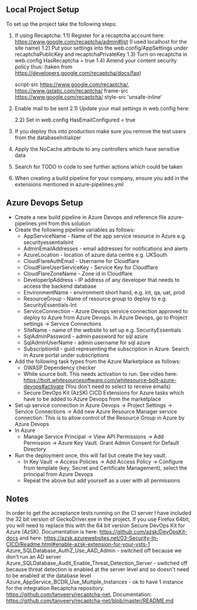 Local Project Setup
-------------------

To set up the project take the following steps:

1) If using Recaptcha:
	1.1) Register for a recaptcha account here: https://www.google.com/recaptcha/admin#list (I used localhost for the site name)
	1.2) Put your settings into the web.config/AppSettings under recaptchaPublicKey and recaptchaPrivateKey
	1.3) Turn on recaptcha in web.config HasRecaptcha = true
	1.4) Amend your content security policy thus: (taken from https://developers.google.com/recaptcha/docs/faq)

    script-src https://www.google.com/recaptcha/, https://www.gstatic.com/recaptcha/
    frame-src https://www.google.com/recaptcha/
    style-src 'unsafe-inline'

2) Enable mail to be sent
	2.1) Update your mail settings in web.config here:
	<smtp host="localhost" port="25" defaultCredentials="true" />

	2.2) Set in web.config HasEmailConfigured = true

3) If you deploy this into production make sure you remove the test users from the databaseInitializer
4) Apply the NoCache attribute to any controllers which have sensitive data
5) Search for TODO in code to see further actions which could be taken
6) When creating a build pipeline for your company, ensure you add in the extensions mentioned in azure-pipelines.yml

Azure Devops Setup
------------------
* Create a new build pipeline in Azure Devops and reference file azure-pipelines.yml from this solution
* Create the following pipeline variables as follows:
	+ AppServiceName - Name of the app service resource in Azure e.g. securityessentialsint
	+ AdminEmailAddresses - email addresses for notifications and alerts
	+ AzureLocation - location of azure data centre e.g. UKSouth
	+ CloudFlareAuthEmail - Username for Cloudflare
	+ CloudFlareUserServiceKey - Service Key for Cloudflare
	+ CloudFlareZoneName - Zone id in Cloudflare
	+ DeveloperIpAddress - IP address of any developer that needs to access the backend database
	+ EnvironmentName - environment short hand, e.g. int, qa, uat, prod
	+ ResourceGroup - Name of resource group to deploy to e.g. SecurityEssentials-Int
	+ ServiceConnection - Azure Devops service connection approved to deploy to Azure from Azure Devops. In Azure Devops, go to Project settings -> Service Connections
	+ SiteName - name of the website to set up e.g. SecurityEssentials
	+ SqlAdminPassword - admin password for sql azure
	+ SqlAdminUserName - admin username for sql azure
	+ SubscriptionId - guid representing the subscription in Azure. Search in Azure portal under subscriptions
* Add the following task types from the Azure Marketplace as follows:
	+ OWASP Dependency checker
	+ White source bolt. This needs activation to run. See video here: https://bolt.whitesourcesoftware.com/whitesource-bolt-azure-devops#activate (You don't need to select to receive emails)
	+ Secure DevOps Kit (AzSK) CICD Extensions for Azure tasks which have to be added to Azure Devops from the marketplace	
* Set up service connection in Azure Devops -> Project Settings -> Service Connections -> Add new Azure Resource Manager service connection. This is to allow control of the Resource Group in Azure by Azure Devops
* In Azure
	+ Manage Service Principal -> View API Permissions -> Add Permission -> Azure Key Vault. Grant Admin Consent for Default Directory
* Run the deployment once, this will fail but create the key vault. 
	+ In Key Vault -> Access Policies -> Add Access Policy -> Configure from template (key, Secret and Certificate Management), select the principal from Azure Devops
	+ Repeat the above but add yourself as a user with all permissions

Notes
-----

In order to get the acceptance tests running on the CI server I have included the 32 bit version of GeckoDriver.exe in the project. If you use Firefox 64bit, you will need to replace this with the 64 bit version
Secure DevOps Kit for Azure (AzSK). Documentation is here: https://github.com/azsk/DevOpsKit-docs and here: https://azsk.azurewebsites.net/03-Security-In-CICD/Readme.html#enable-azsk-extension-for-your-vsts-1
	Azure_SQLDatabase_AuthZ_Use_AAD_Admin - switched off because we don't run an AD server
	Azure_SQLDatabase_Audit_Enable_Threat_Detection_Server - switched off because threat detection is enabled at the server level and so doesn't need to be enabled at the database level
	Azure_AppService_BCDR_Use_Multiple_Instances - ok to have 1 instance for the integration
Recaptcha repository: https://github.com/tanveery/recaptcha-net, Documentation: https://github.com/tanveery/recaptcha-net/blob/master/README.md
